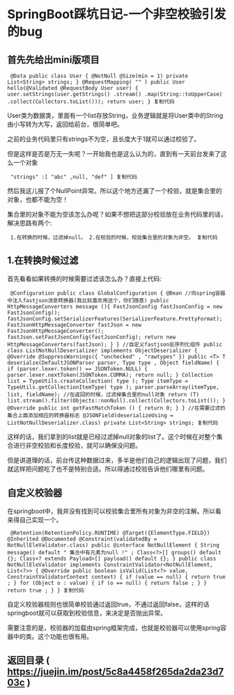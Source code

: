 # SpringBoot踩坑日记-一个非空校验引发的bug #

## 首先先给出mini版项目 ##

` @Data public class User { @NotNull @Size(min = 1) private List<String> strings; } @RequestMapping( "" ) public User hello(@Validated @RequestBody User user) { user.setStrings(user.getStrings() .stream() .map(String::toUpperCase) .collect(Collectors.toList())); return user; } 复制代码`

User类为数据类，里面有一个list存放String，业务逻辑就是将User类中的String由小写转为大写，返回给前台，很简单吧。

之前的业务代码里只有strings不为空，且长度大于1就可以通过校验了。

但是这样是否是万无一失呢？一开始我也是这么认为的，直到有一天前台发来了这么一个对象

` "strings" :[ "abc" ,null, "def" ] 复制代码`

然后我这儿报了个NullPoint异常。所以这个地方还漏了一个校验，就是集合里的对象，也都不能为空！

集合里的对象不能为空该怎么办呢？如果不想把这部分校验放在业务代码里的话，解决思路有两个:

` 1.在转换的时候，过滤掉null。 2.在校验的时候，校验集合里的对象为非空。 复制代码`

## 1.在转换时候过滤 ##

首先看看如果转换的时候需要过滤该怎么办？直接上代码:

` @Configuration public class GlobalConfiguration { @Bean //向spring容器中注入fastjson消息转换器(我比较喜欢用这个，你们随意) public HttpMessageConverters message (){ FastJsonConfig fastJsonConfig = new FastJsonConfig(); fastJsonConfig.setSerializerFeatures(SerializerFeature.PrettyFormat); FastJsonHttpMessageConverter fastJson = new FastJsonHttpMessageConverter(); fastJson.setFastJsonConfig(fastJsonConfig); return new HttpMessageConverters(fastJson); } } //自定义fastjson反序列化组件 public class ListNotNullDeserializer implements ObjectDeserializer { @Override @SuppressWarnings({ "unchecked" , "rawtypes" }) public <T> T deserialze(DefaultJSONParser parser, Type type , Object fieldName) { if (parser.lexer.token() == JSONToken.NULL) { parser.lexer.nextToken(JSONToken.COMMA); return null; } Collection list = TypeUtils.createCollection( type ); Type itemType = TypeUtils.getCollectionItemType( type ); parser.parseArray(itemType, list, fieldName); //在返回的时候，过滤掉集合里的null对象 return (T) list.stream().filter(Objects::nonNull).collect(Collectors.toList()); } @Override public int getFastMatchToken () { return 0; } } //在需要过滤的集合上面添加相应的转换器标志 @JSONField(deserializeUsing = ListNotNullDeserializer.class) private List<String> strings; 复制代码`

这样的话，我们拿到的list就是已经过滤掉null对象的list了。这个时候在对整个集合进行非空校验和长度校验，就可以确保没问题。

但是讲道理的话，前台传这种数据过来，多半是他们自己的逻辑出现了问题，我们就这样把问题吃了也不是特别合适。所以得通过校验告诉他们哪里有问题。

## 自定义校验器 ##

在springboot中，我并没有找到可以校验集合里所有对象为非空的注解。所以看来得自己实现一个。

` @Retention(RetentionPolicy.RUNTIME) @Target({ElementType.FIELD}) @Inherited @Documented @Constraint(validatedBy = NotNullEleValidator.class) public @interface NotNullElement { String message() default " 集合中有元素为null !" ; Class<?>[] groups() default {}; Class<? extends Payload>[] payload() default {}; } public class NotNullEleValidator implements ConstraintValidator<NotNullElement, List<?>> { @Override public boolean isValid(List<?> value, ConstraintValidatorContext context) { if (value == null) { return true ; } for (Object o : value) { if (o == null) { return false ; } } return true ; } } 复制代码`

自定义校验器规则也很简单校验通过返回true，不通过返回false，这样的话springboot就可以获取到校验信息，来决定是否抛出异常。

需要注意的是，校验器的加载由spring框架完成，也就是校验器可以使用spring容器中的类。这个功能也很有用。

## **返回目录** ( https://juejin.im/post/5c8a4458f265da2da23d703c ) ##